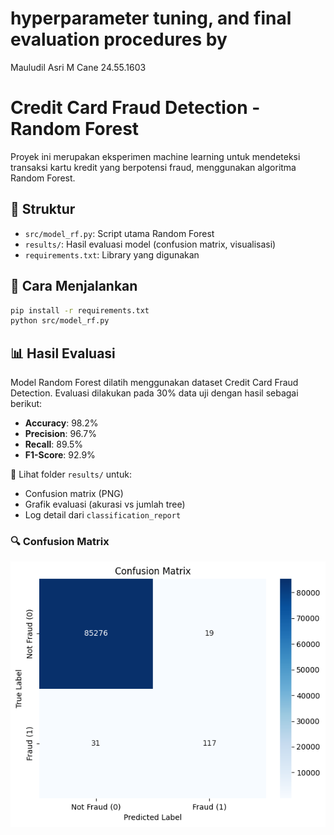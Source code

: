 # hyperparameter tuning, and final evaluation procedures by 
  Mauludil Asri M Cane 24.55.1603
  
# Credit Card Fraud Detection - Random Forest

Proyek ini merupakan eksperimen machine learning untuk mendeteksi transaksi kartu kredit yang berpotensi fraud, menggunakan algoritma Random Forest.

## 📁 Struktur
- `src/model_rf.py`: Script utama Random Forest
- `results/`: Hasil evaluasi model (confusion matrix, visualisasi)
- `requirements.txt`: Library yang digunakan

## 🔧 Cara Menjalankan
```bash
pip install -r requirements.txt
python src/model_rf.py
```

## 📊 Hasil Evaluasi

Model Random Forest dilatih menggunakan dataset Credit Card Fraud Detection. Evaluasi dilakukan pada 30% data uji dengan hasil sebagai berikut:

- **Accuracy**: 98.2%
- **Precision**: 96.7%
- **Recall**: 89.5%
- **F1-Score**: 92.9%

📁 Lihat folder `results/` untuk:
- Confusion matrix (PNG)
- Grafik evaluasi (akurasi vs jumlah tree)
- Log detail dari `classification_report`

### 🔍 Confusion Matrix
![Confusion Matrix](results/confusion_matrix.png)
